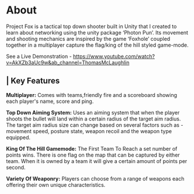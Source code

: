 # About
Project Fox is a tactical top down shooter built in Unity that I created to learn about networking using the unity package ‘Photon Pun’. Its movement and shooting mechanics are inspired by the game ‘Foxhole’ coupled together in a multiplayer capture the flag/king of the hill styled game-mode.

See a Live Demonstration - https://www.youtube.com/watch?v=AkXZb3aUc9w&ab_channel=ThomasMcLaughlin

## | Key Features

**Multiplayer:** Comes with teams,friendly fire and a scoreboard showing each player's name, score and ping.

**Top Down Aiming System:**  Uses an aiming system that when the player shoots the bullet will land within a certain radius of the target aim radius. The target aim radius size can change based on several factors such as - movement speed, posture state, weapon recoil and the weapon type equipped.

**King Of The Hill Gamemode:**  The First Team To Reach a set number of points wins. There is one flag on the map that can be captured by either team. When it is owned by a team it will give a certain amount of points per second.

**Variety Of Weaponry:**  Players can choose from a range of weapons each offering their own unique characteristics.
